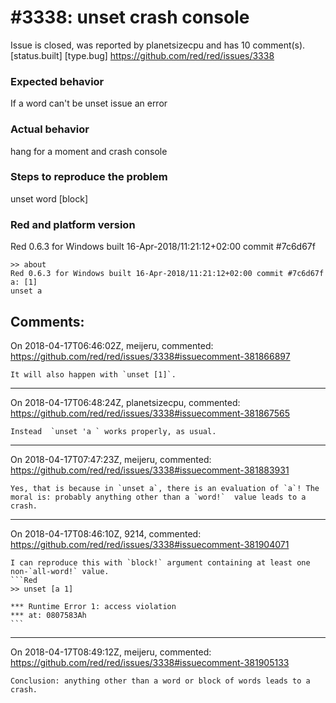 
#3338: unset crash console
================================================================================
Issue is closed, was reported by planetsizecpu and has 10 comment(s).
[status.built] [type.bug]
<https://github.com/red/red/issues/3338>

### Expected behavior
If a word can't be unset issue an error

### Actual behavior
hang for a moment and crash console

### Steps to reproduce the problem
unset word [block]

### Red and platform version
Red 0.6.3 for Windows built 16-Apr-2018/11:21:12+02:00 commit #7c6d67f

```
>> about
Red 0.6.3 for Windows built 16-Apr-2018/11:21:12+02:00 commit #7c6d67f
a: [1]
unset a
```


Comments:
--------------------------------------------------------------------------------

On 2018-04-17T06:46:02Z, meijeru, commented:
<https://github.com/red/red/issues/3338#issuecomment-381866897>

    It will also happen with `unset [1]`.

--------------------------------------------------------------------------------

On 2018-04-17T06:48:24Z, planetsizecpu, commented:
<https://github.com/red/red/issues/3338#issuecomment-381867565>

    Instead  `unset 'a ` works properly, as usual.

--------------------------------------------------------------------------------

On 2018-04-17T07:47:23Z, meijeru, commented:
<https://github.com/red/red/issues/3338#issuecomment-381883931>

    Yes, that is because in `unset a`, there is an evaluation of `a`! The moral is: probably anything other than a `word!`  value leads to a crash.

--------------------------------------------------------------------------------

On 2018-04-17T08:46:10Z, 9214, commented:
<https://github.com/red/red/issues/3338#issuecomment-381904071>

    I can reproduce this with `block!` argument containing at least one non-`all-word!` value.
    ```Red
    >> unset [a 1]
    
    *** Runtime Error 1: access violation
    *** at: 0807583Ah
    ```

--------------------------------------------------------------------------------

On 2018-04-17T08:49:12Z, meijeru, commented:
<https://github.com/red/red/issues/3338#issuecomment-381905133>

    Conclusion: anything other than a word or block of words leads to a crash.

